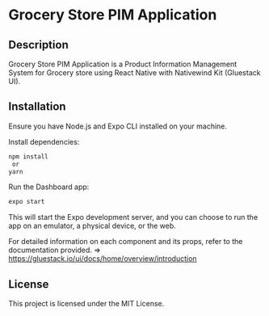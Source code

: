 # Grocery Store PIM Application

## Description
Grocery Store PIM Application is a Product Information Management System for Grocery store using React Native with Nativewind Kit (Gluestack UI).

## Installation
Ensure you have Node.js and Expo CLI installed on your machine.

Install dependencies:

```bash
npm install
 or
yarn
```

Run the Dashboard app:
```bash
expo start
```

This will start the Expo development server, and you can choose to run the app on an emulator, a physical device, or the web.

For detailed information on each component and its props, refer to the documentation provided. => https://gluestack.io/ui/docs/home/overview/introduction

## License
This project is licensed under the MIT License.